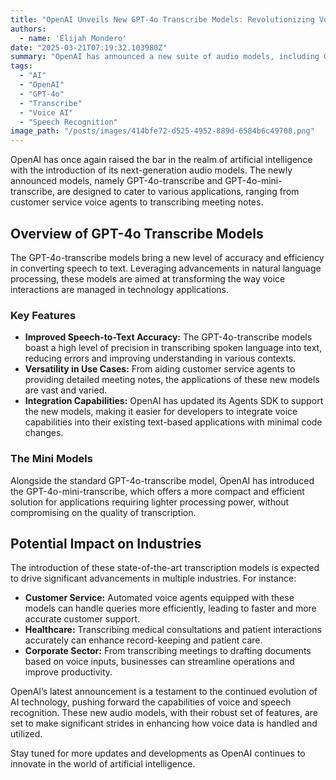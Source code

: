 ```yaml
---
title: "OpenAI Unveils New GPT-4o Transcribe Models: Revolutionizing Voice AI"
authors:
  - name: 'Elijah Mondero'
date: "2025-03-21T07:19:32.103980Z"
summary: "OpenAI has announced a new suite of audio models, including GPT-4o-transcribe and GPT-4o-mini-transcribe, which promises to push the boundaries of speech recognition and transcribing technology."
tags:
  - "AI"
  - "OpenAI"
  - "GPT-4o"
  - "Transcribe"
  - "Voice AI"
  - "Speech Recognition"
image_path: "/posts/images/414bfe72-d525-4952-889d-6584b6c49708.png"
---
```


OpenAI has once again raised the bar in the realm of artificial intelligence with the introduction of its next-generation audio models. The newly announced models, namely GPT-4o-transcribe and GPT-4o-mini-transcribe, are designed to cater to various applications, ranging from customer service voice agents to transcribing meeting notes. 

## Overview of GPT-4o Transcribe Models
The GPT-4o-transcribe models bring a new level of accuracy and efficiency in converting speech to text. Leveraging advancements in natural language processing, these models are aimed at transforming the way voice interactions are managed in technology applications. 

### Key Features 
- **Improved Speech-to-Text Accuracy:** The GPT-4o-transcribe models boast a high level of precision in transcribing spoken language into text, reducing errors and improving understanding in various contexts. 
- **Versatility in Use Cases:** From aiding customer service agents to providing detailed meeting notes, the applications of these new models are vast and varied. 
- **Integration Capabilities:** OpenAI has updated its Agents SDK to support the new models, making it easier for developers to integrate voice capabilities into their existing text-based applications with minimal code changes. 

### The Mini Models
Alongside the standard GPT-4o-transcribe model, OpenAI has introduced the GPT-4o-mini-transcribe, which offers a more compact and efficient solution for applications requiring lighter processing power, without compromising on the quality of transcription. 

## Potential Impact on Industries
The introduction of these state-of-the-art transcription models is expected to drive significant advancements in multiple industries. For instance: 
- **Customer Service:** Automated voice agents equipped with these models can handle queries more efficiently, leading to faster and more accurate customer support. 
- **Healthcare:** Transcribing medical consultations and patient interactions accurately can enhance record-keeping and patient care. 
- **Corporate Sector:** From transcribing meetings to drafting documents based on voice inputs, businesses can streamline operations and improve productivity. 

OpenAI’s latest announcement is a testament to the continued evolution of AI technology, pushing forward the capabilities of voice and speech recognition. These new audio models, with their robust set of features, are set to make significant strides in enhancing how voice data is handled and utilized. 

Stay tuned for more updates and developments as OpenAI continues to innovate in the world of artificial intelligence.
